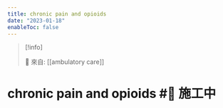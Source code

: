 ```yaml
---
title: chronic pain and opioids
date: "2023-01-18"
enableToc: false
---
```


> [!info]
>
> 🌱 來自: [[ambulatory care]]

# chronic pain and opioids #🚧 施工中


